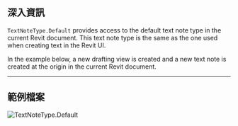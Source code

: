 ## 深入資訊
`TextNoteType.Default` provides access to the default text note type in the current Revit document. This text note type is the same as the one used when creating text in the Revit UI.

In the example below, a new drafting view is created and a new text note is created at the origin in the current Revit document.

___
## 範例檔案

![TextNoteType.Default](./Revit.Elements.TextNoteType.Default_img.jpg)
